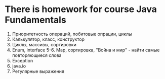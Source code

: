 # There is homework for course Java Fundamentals
1. Приоритетность операций, побитовые опрации, циклы
2. Калькулятор, класс, конструктор
3. Циклы, массивы, сортировки
4. Enum, interface
5-6. Map, сортировка, "Война и мир" - найти самые повторяющиеся слова
7. Exception
8. java.io
9. Регулярные выражения 
